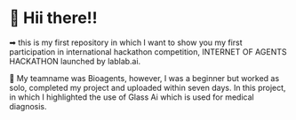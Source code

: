   #  👋 Hii there!!
  <h/>
 ➡ this is my first repository in which I want to show you my first participation in international hackathon competition, INTERNET OF AGENTS HACKATHON launched by lablab.ai.

  
  </h>
  
  🎦 My teamname was Bioagents, however, I was a beginner but worked as solo, completed my project and uploaded within seven days. In this project, in which I highlighted the use of Glass Ai which is used for medical diagnosis. 
